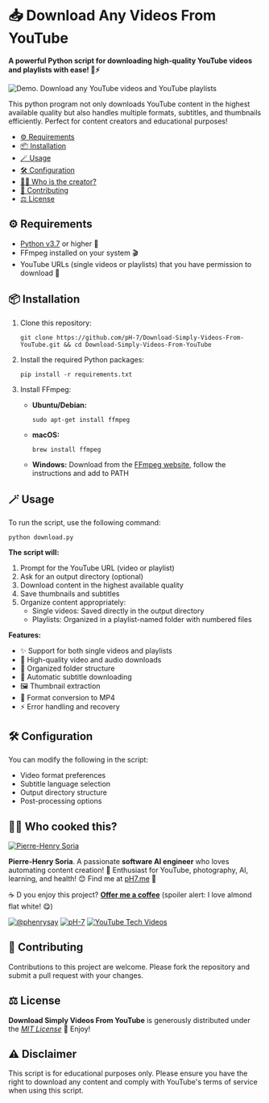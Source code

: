 # 📥 Download Any Videos From YouTube

**A powerful Python script for downloading high-quality YouTube videos and playlists with ease! 🎥⚡**

![Demo. Download any YouTube videos and YouTube playlists](promo-assets/demo-download-youtube-videos-script.gif)

This python program not only downloads YouTube content in the highest available quality but also handles multiple formats, subtitles, and thumbnails efficiently. Perfect for content creators and educational purposes! 

- [⚙️ Requirements](#%EF%B8%8F-requirements)
- [📦 Installation](#-installation)
- [🪄 Usage](#-usage)
- [🛠️ Configuration](#%EF%B8%8F-configuration)
- [👨‍🍳 Who is the creator?](#-who-created-this)
- [🤝 Contributing](#-contributing)
- [⚖️ License](#%EF%B8%8F-license)

## ⚙️ Requirements
* [Python v3.7](https://www.python.org/downloads/) or higher 🐍
* FFmpeg installed on your system 🎬
* YouTube URLs (single videos or playlists) that you have permission to download 📝

## 📦 Installation

1. Clone this repository:
   ```console
   git clone https://github.com/pH-7/Download-Simply-Videos-From-YouTube.git && cd Download-Simply-Videos-From-YouTube
   ```

2. Install the required Python packages:
   ```console
   pip install -r requirements.txt
   ```

3. Install FFmpeg:
   - **Ubuntu/Debian:**
     ```console
     sudo apt-get install ffmpeg
     ```
   - **macOS:**
     ```console
     brew install ffmpeg
     ```
   - **Windows:**
      Download from the [FFmpeg website](https://ffmpeg.org/download.html), follow the instructions and add to PATH

## 🪄 Usage

To run the script, use the following command:

```console
python download.py
```

**The script will:**
1. Prompt for the YouTube URL (video or playlist)
2. Ask for an output directory (optional)
3. Download content in the highest available quality
4. Save thumbnails and subtitles
5. Organize content appropriately:
   - Single videos: Saved directly in the output directory
   - Playlists: Organized in a playlist-named folder with numbered files

**Features:**
- ✨ Support for both single videos and playlists
- 🎥 High-quality video and audio downloads
- 📁 Organized folder structure
- 📑 Automatic subtitle downloading
- 🖼️ Thumbnail extraction
- 🔄 Format conversion to MP4
- ⚡ Error handling and recovery

## 🛠️ Configuration

You can modify the following in the script:
- Video format preferences
- Subtitle language selection
- Output directory structure
- Post-processing options

## 👨‍🍳 Who cooked this?

[![Pierre-Henry Soria](https://s.gravatar.com/avatar/a210fe61253c43c869d71eaed0e90149?s=200)](https://PH7.me 'Pierre-Henry Soria personal website')

**Pierre-Henry Soria**. A passionate **software AI engineer** who loves automating content creation! 🚀 Enthusiast for YouTube, photography, AI, learning, and health! 😊 Find me at [pH7.me](https://ph7.me) 🚀

☕️ D you enjoy this project? **[Offer me a coffee](https://ko-fi.com/phenry)** (spoiler alert: I love almond flat white! 😋)

[![@phenrysay][twitter-icon]](https://x.com/phenrysay) [![pH-7][github-icon]](https://github.com/pH-7) [![YouTube Tech Videos][youtube-icon]](https://www.youtube.com/@pH7Programming "My YouTube Tech Channel")

## 🤝 Contributing

Contributions to this project are welcome. Please fork the repository and submit a pull request with your changes.

## ⚖️ License

**Download Simply Videos From YouTube** is generously distributed under the *[MIT License](https://opensource.org/licenses/MIT)* 🎉 Enjoy!

## ⚠️ Disclaimer

This script is for educational purposes only. Please ensure you have the right to download any content and comply with YouTube's terms of service when using this script.

<!-- GitHub's Markdown reference links -->
[twitter-icon]: https://img.shields.io/badge/x-000000?style=for-the-badge&logo=x
[github-icon]: https://img.shields.io/badge/GitHub-100000?style=for-the-badge&logo=github&logoColor=white
[youtube-icon]: https://img.shields.io/badge/YouTube-FF0000?style=for-the-badge&logo=youtube&logoColor=white
